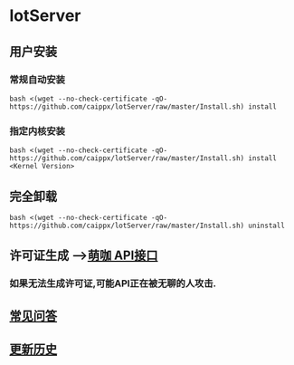 # lotServer


## 用户安装
### 常规自动安装
```
bash <(wget --no-check-certificate -qO- https://github.com/caippx/lotServer/raw/master/Install.sh) install
```

### 指定内核安装
```
bash <(wget --no-check-certificate -qO- https://github.com/caippx/lotServer/raw/master/Install.sh) install <Kernel Version>
```

## 完全卸载
```
bash <(wget --no-check-certificate -qO- https://github.com/caippx/lotServer/raw/master/Install.sh) uninstall
```

## 许可证生成 -->[萌咖 API接口](https://moeclub.org/api)  
### 如果无法生成许可证,可能API正在被无聊的人攻击.

## [常见问答](https://github.com/MoeClub/lotServer/wiki)     

## [更新历史](http://download.appexnetworks.com.cn/releaseNotes/)     

  
